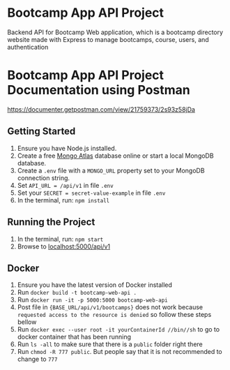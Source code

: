 # Bootcamp App API Project
Backend API for Bootcamp Web application, which is a bootcamp directory website made with Express to manage bootcamps, course, users, and authentication

# Bootcamp App API Project Documentation using Postman
https://documenter.getpostman.com/view/21759373/2s93z58jDa

## Getting Started

1. Ensure you have Node.js installed.
2. Create a free [Mongo Atlas](https://www.mongodb.com/atlas/database) database online or start a local MongoDB database.
3. Create a `.env` file with a `MONGO_URL` property set to your MongoDB connection string.
4. Set `API_URL = /api/v1` in file `.env`
5. Set your `SECRET = secret-value-example` in file `.env`
6. In the terminal, run: `npm install`

## Running the Project
1. In the terminal, run: `npm start`
2. Browse to [localhost:5000/api/v1](http://localhost:5000/api/v1)

## Docker
1. Ensure you have the latest version of Docker installed
2. Run `docker build -t bootcamp-web-api .`
3. Run `docker run -it -p 5000:5000 bootcamp-web-api`
4. Post file in `{BASE_URL/api/v1/bootcamps}` does not work because `requested access to the resource is denied` so follow these steps bellow
5. Run `docker exec --user root -it yourContainerId //bin//sh` to go to docker container that has been running
6. Run `ls -all` to make sure that there is a `public` folder right there
7. Run `chmod -R 777 public`. But people say that it is not recommended to change to `777`
